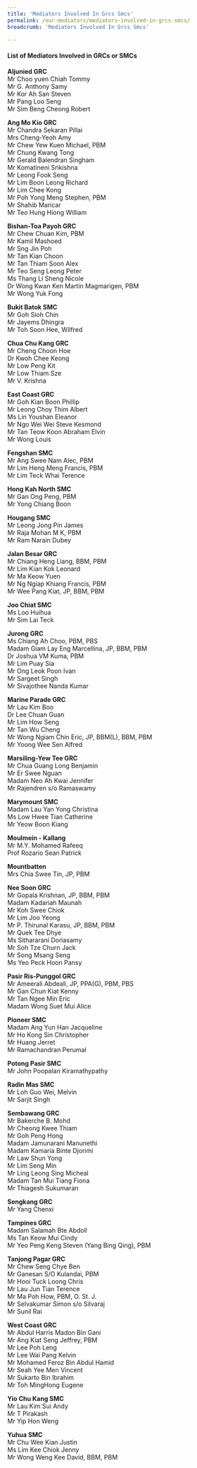 ```yaml
---
title: 'Mediators Involved In Grcs Smcs'
permalink: /our-mediators/mediators-involved-in-grcs-smcs/
breadcrumb: 'Mediators Involved In Grcs Smcs'

---
```



#### List of Mediators Involved in GRCs or SMCs

**Aljunied GRC**<br>
Mr Choo yuen Chiah Tommy<br>
Mr G. Anthony Samy<br>
Mr Kor Ah San Steven<br>
Mr Pang Loo Seng<br>
Mr Sim Beng Cheong Robert<br> 

**Ang Mo Kio GRC**<br>
Mr Chandra Sekaran Pillai<br>
Mrs Cheng-Yeoh Amy<br>
Mr Chew Yew Kuen Michael, PBM<br>
Mr Chung Kwang Tong<br>
Mr Gerald Balendran Singham<br>
Mr Komatineni Srikishna<br>
Mr Leong Fook Seng<br>
Mr Lim Boon Leong Richard<br>
Mr Lim Chee Kong<br>
Mr Poh Yong Meng Stephen, PBM<br>
Mr Shahib Maricar<br>
Mr Teo Hung Hiong William<br>

**Bishan-Toa Payoh GRC**<br>
Mr Chew Chuan Kim, PBM<br>
Mr Kamil Mashoed<br>
Mr Sng Jin Poh<br>
Mr Tan Kian Choon<br>
Mr Tan Thiam Soon Alex<br>
Mr Teo Seng Leong Peter<br>
Ms Thang Li Sheng Nicole<br>
Dr Wong Kwan Ken Martin Magmarigen, PBM<br>
Mr Wong Yuk Fong<br>

**Bukit Batok SMC**<br>
Mr Goh Sioh Chin<br>
Mr Jayems Dhingra<br>
Mr Toh Soon Hee, Wilfred<br>

**Chua Chu Kang GRC**<br>
Mr Cheng Choon Hoe<br>
Dr Kwoh Chee Keong<br>
Mr Low Peng Kit<br>
Mr Low Thiam Sze<br>
Mr V. Krishna<br>

**East Coast GRC**<br>
Mr Goh Kian Boon Phillip<br>
Mr Leong Choy Thim Albert<br>
Ms Lin Youshan Eleanor<br>
Mr Ngo Wei Wei Steve Kesmond<br>
Mr Tan Teow Koon Abraham Elvin<br>
Mr Wong Louis<br>

**Fengshan SMC**<br>
Mr Ang Swee Nam Alec, PBM<br>
Mr Lim Heng Meng Francis, PBM<br>
Mr Lim Teck Whai Terence<br>

**Hong Kah North SMC**<br>
Mr Gan Ong Peng, PBM<br>
Mr Yong Chiang Boon<br>

**Hougang SMC**<br>
Mr Leong Jong Pin James<br>
Mr Raja Mohan M K, PBM<br>
Mr Ram Narain Dubey<br>

**Jalan Besar GRC**<br>
Mr Chiang Heng Liang, BBM, PBM<br>
Mr Lim Kian Kok Leonard<br>
Mr Ma Keow Yuen<br>
Mr Ng Ngiap Khiang Francis, PBM<br>
Mr Wee Pang Kiat, JP, BBM, PBM<br>

**Joo Chiat SMC**<br>
Ms Loo Huihua<br>
Mr Sim Lai Teck<br>

**Jurong GRC**<br>
Ms Chiang Ah Choo, PBM, PBS<br>
Madam Giam Lay Eng Marcellina, JP, BBM, PBM<br>
Dr Joshua VM Kuma, PBM<br>
Mr Lim Puay Sia<br>
Mr Ong Leok Poon Ivan<br>
Mr Sargeet Singh<br>
Mr Sivajothee Nanda Kumar<br>

**Marine Parade GRC**<br>
Mr Lau Kim Boo<br>
Dr Lee Chuan Guan<br>
Mr Lim How Seng<br>
Mr Tan Wu Cheng<br>
Mr Wong Ngiam Chin Eric, JP, BBM(L), BBM, PBM<br>
Mr Yoong Wee Sen Alfred<br>

**Marsiling-Yew Tee GRC**<br>
Mr Chua Guang Long Benjamin<br>
Mr Er Swee Nguan<br>
Madam Neo Ah Kwai Jennifer<br>
Mr Rajendren s/o Ramaswamy<br>

**Marymount SMC**<br>
Madam Lau Yan Yong Christina<br>
Ms Low Hwee Tian Catherine<br>
Mr Yeow Boon Kiang<br>

**Moulmein - Kallang**<br>
Mr M.Y. Mohamed Rafeeq<br>
Prof Rozario Sean Patrick<br>

**Mountbatten**<br>
Mrs Chia Swee Tin, JP, PBM<br>

**Nee Soon GRC**<br>
Mr Gopala Krishnan, JP, BBM, PBM<br>
Madam Kadariah Maunah<br>
Mr Koh Swee Chiok<br>
Mr Lim Joo Yeong<br>
Mr P. Thirunal Karasu, JP, BBM, PBM<br>
Mr Quek Tee Dhye<br>
Ms Sithararani Doriasamy<br>
Mr Soh Tze Churn Jack<br>
Mr Song Msang Seng<br>
Ms Yeo Peck Hoon Pansy<br>

**Pasir Ris-Punggol GRC**<br>
Mr Ameerali Abdeali, JP, PPA(G), PBM, PBS<br>
Mr Gan Chun Kiat Kenny<br>
Mr Tan Ngee Min Eric<br>
Madam Wong Suet Mui Alice<br>

**Pioneer SMC**<br>
Madam Ang Yun Han Jacqueline<br>
Mr Ho Kong Sin Christopher<br>
Mr Huang Jerret<br>
Mr Ramachandran Perumal<br>

**Potong Pasir SMC**<br>
Mr John Poopalan Kiramathypathy

**Radin Mas SMC**<br>
Mr Loh Guo Wei, Melvin<br>
Mr Sarjit Singh<br>

**Sembawang GRC**<br>
Mr Bakerche B. Mohd<br>
Mr Cheong Kwee Thiam<br>
Mr Goh Peng Hong<br>
Madam Jamunarani Manunethi<br>
Madam Kamaria Binte Djorimi<br>
Mr Law Shun Yong<br>
Mr Lim Seng Min<br>
Mr Ling Leong Sing Micheal<br>
Madam Tan Mui Tiang Fiona<br>
Mr Thiagesh Sukumaran<br>

**Sengkang GRC**<br>
Mr Yang Chenxi<br>

**Tampines GRC**<br>
Madam Salamah Bte Abdoll<br>
Ms Tan Keow Mui Cindy<br>
Mr Yeo Peng Keng Steven (Yang Bing Qing), PBM<br>

**Tanjong Pagar GRC**<br>
Mr Chew Seng Chye Ben<br>
Mr Ganesan S/O Kulandai, PBM<br>
Mr Hooi Tuck Loong Chris<br>
Mr Lau Jun Tian Terence<br>
Mr Ma Poh How, PBM, O. St. J.<br>
Mr Selvakumar Simon s/o Silvaraj<br>
Mr Sunil Rai<br>

**West Coast GRC**<br>
Mr Abdul Harris Madon Bin Gani<br>
Mr Ang Kiat Seng Jeffrey, PBM<br>
Mr Lee Poh Leng<br>
Mr Lee Wai Pang Kelvin<br>
Mr Mohamed Feroz Bin Abdul Hamid<br>
Mr Seah Yee Men Vincent<br>
Mr Sukarto Bin Ibrahim<br>
Mr Toh MingHong Eugene<br>

**Yio Chu Kang SMC**<br>
Mr Lau Kim Sui Andy<br>
Mr T Pirakash<br>
Mr Yip Hon Weng<br>

**Yuhua SMC**<br>
Mr Chu Wee Kian Justin<br>
Ms Lim Kee Chiok Jenny<br>
Mr Wong Weng Kee David, BBM, PBM<br>
